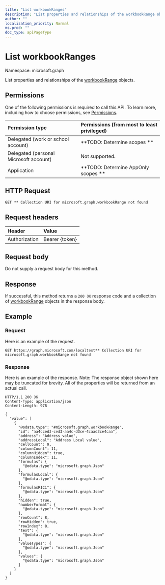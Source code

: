 ```yaml
---
title: "List workbookRanges"
description: "List properties and relationships of the workbookRange objects."
author: ""
localization_priority: Normal
ms.prod: ""
doc_type: apiPageType
---
```


# List workbookRanges

Namespace: microsoft.graph

List properties and relationships of the [workbookRange](../resources/workbookrange.md) objects.

## Permissions
One of the following permissions is required to call this API. To learn more, including how to choose permissions, see [Permissions](/concepts/permissions-reference.md).

|Permission type|Permissions (from most to least privileged)|
|:---|:---|
|Delegated (work or school account)|**TODO: Determine scopes **|
|Delegated (personal Microsoft account)|Not supported.|
|Application|**TODO: Determine AppOnly scopes **|

## HTTP Request
<!-- {
  "blockType": "ignored"
}
-->
``` http
GET ** Collection URI for microsoft.graph.workbookRange not found
```

## Request headers
|Header|Value|
|:---|:---|
|Authorization|Bearer {token}|

## Request body
Do not supply a request body for this method.

## Response
If successful, this method returns a `200 OK` response code and a collection of [workbookRange](../resources/workbookrange.md) objects in the response body.

## Example

### Request
Here is an example of the request.
<!-- {
  "blockType": "request",
  "name": "get_workbookrange"
}
-->
``` http
GET https://graph.microsoft.com/localtest** Collection URI for microsoft.graph.workbookRange not found
```

### Response
Here is an example of the response. Note: The response object shown here may be truncated for brevity. All of the properties will be returned from an actual call.
<!-- {
  "blockType": "response",
  "truncated": true,
  "@odata.type": "collection(microsoft.graph.workbookrange)"
}
-->
``` http
HTTP/1.1 200 OK
Content-Type: application/json
Content-Length: 978

{
  "value": [
    {
      "@odata.type": "#microsoft.graph.workbookRange",
      "id": "aa4cced3-ced3-aa4c-d3ce-4caad3ce4caa",
      "address": "Address value",
      "addressLocal": "Address Local value",
      "cellCount": 9,
      "columnCount": 11,
      "columnHidden": true,
      "columnIndex": 11,
      "formulas": {
        "@odata.type": "microsoft.graph.Json"
      },
      "formulasLocal": {
        "@odata.type": "microsoft.graph.Json"
      },
      "formulasR1C1": {
        "@odata.type": "microsoft.graph.Json"
      },
      "hidden": true,
      "numberFormat": {
        "@odata.type": "microsoft.graph.Json"
      },
      "rowCount": 8,
      "rowHidden": true,
      "rowIndex": 8,
      "text": {
        "@odata.type": "microsoft.graph.Json"
      },
      "valueTypes": {
        "@odata.type": "microsoft.graph.Json"
      },
      "values": {
        "@odata.type": "microsoft.graph.Json"
      }
    }
  ]
}
```

